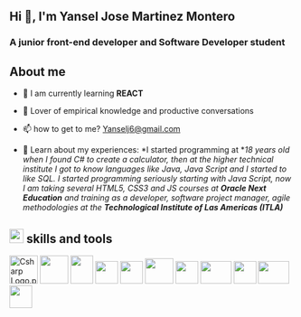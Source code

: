 ## Hi 👋, I'm Yansel Jose Martinez Montero
### A junior front-end developer and Software Developer student

## About me
-   🌱 I am currently learning  **REACT**
    
-   💬 Lover of empirical knowledge and productive conversations
    
-   📫 how to get to me? <Yanselj6@gmail.com>

-  📄 Learn about my experiences: *I started programming at **18 years old when I found C# to create a calculator, then at the higher technical institute I got to know languages like Java, Java Script and I started to like SQL. I started programming seriously starting with Java Script, now I am taking several HTML5, CSS3 and JS courses at **Oracle Next Education** and training as a developer, software project manager, agile methodologies at the **Technological Institute of Las Americas (ITLA)***

## <img  src="https://camo.githubusercontent.com/beb64ff21c883e318e4f5db5231c2ba4175705bea1c9249e82a41ab375db4f75/68747470733a2f2f6d65646961322e67697068792e636f6d2f6d656469612f51737347456d706b79454f684243623765312f67697068792e6769663f6369643d656366303565343761306e336769316266716e74716d6f62386739616964316f796a327772336473336d67373030626c267269643d67697068792e676966"  width="25"  height="25">  skills and tools
 
 <img src="https://upload.wikimedia.org/wikipedia/commons/4/4f/Csharp_Logo.png" alt="Csharp Logo.png" width="50" height="50"> <img src="https://upload.wikimedia.org/wikipedia/commons/thumb/6/61/HTML5_logo_and_wordmark.svg/1200px-HTML5_logo_and_wordmark.svg.png" width="50" height="50">  <img src="https://upload.wikimedia.org/wikipedia/commons/thumb/d/d5/CSS3_logo_and_wordmark.svg/1200px-CSS3_logo_and_wordmark.svg.png" width="40" height="50"> <img src="https://upload.wikimedia.org/wikipedia/commons/thumb/9/99/Unofficial_JavaScript_logo_2.svg/1200px-Unofficial_JavaScript_logo_2.svg.png" width="40" height="40"> <img src="https://upload.wikimedia.org/wikipedia/commons/thumb/c/c3/Python-logo-notext.svg/1200px-Python-logo-notext.svg.png" width="40" height="40"> 
<img src="https://geeks.ms/jorge/wp-content/uploads/sites/6/2007/05/20210927_01.png" width="50" height="45"> <img src="https://upload.wikimedia.org/wikipedia/commons/thumb/a/af/Adobe_Photoshop_CC_icon.svg/1200px-Adobe_Photoshop_CC_icon.svg.png" width="40" height="40"> <img src="https://i.pcmag.com/imagery/reviews/04C2m2ye5UfXyb5x5WWIsZ4-19.fit_scale.size_1028x578.v1625759628.png" width="55" height="40"> <img src="https://upload.wikimedia.org/wikipedia/commons/3/33/Figma-logo.svg" width="40" height="40"> <img src="https://nodd3r.com/media/blog/Portadas_blog_21.png" width="55" height="40">  <img src="https://play-lh.googleusercontent.com/3aWGqSf3T_p3F6wc8FFvcZcnjWlxpZdNaqFVEvPwQ1gTOPkVoZwq6cYvfK9eCkwCXbRY" width="40" height="40">



<!---
Yansel17/Yansel17 is a ✨ special ✨ repository because its `README.md` (this file) appears on your GitHub profile.
You can click the Preview link to take a look at your changes.
--->
